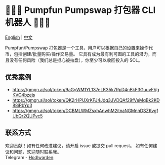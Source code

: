 # 🚀🚀🚀 Pumpfun Pumpswap 打包器 CLI 机器人 🚀🚀🚀 

[English](README.md) | [中文](README_CN.md)

Pumpfun/Pumpswap 打包器是一个工具，用户可以根据自己的设置来操作代币，包括创建/批量购买/操作交易量。
它具有成为最有利可图的工具的潜力，而且没有任何风险（我们总是担心被拉盘），你至少可以收回投入的 SOL。

## 优秀案例

- https://gmgn.ai/sol/token/9aGyWM1YL137eLK35k7RpD4nBkF3GuuvFVgKVC4bzejs
- https://gmgn.ai/sol/token/QK2rHPUXrKFJ4Jdq3JVDQAf29fVeMqBk2KD88iRbYp3
- https://gmgn.ai/sol/token/DCBMLWMZsxhAnwhM2itnaNGMnhDSZKvgfUbQr2QUPvc5

## 联系方式
欢迎贡献！如有任何改进建议，请开启 issue 或提交 pull request。
如有任何建议和问题，欢迎随时联系我。
<br>
Telegram - [Hodlwarden](https://t.me/hodlwarden)
